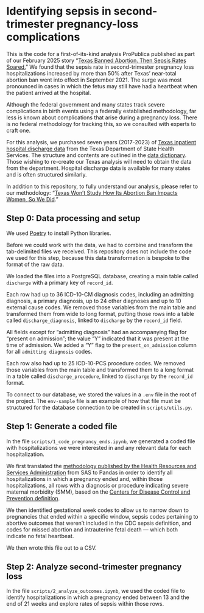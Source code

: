 # Identifying sepsis in second-trimester pregnancy-loss complications

This is the code for a first-of-its-kind analysis ProPublica published as part of our February 2025 story “[Texas Banned Abortion. Then Sepsis Rates Soared.](https://www.propublica.org/article/texas-abortion-ban-sepsis-maternal-mortality-analysis)” We found that the sepsis rate in second-trimester pregnancy loss hospitalizations increased by more than 50% after Texas’ near-total abortion ban went into effect in September 2021\. The surge was most pronounced in cases in which the fetus may still have had a heartbeat when the patient arrived at the hospital.

Although the federal government and many states track severe complications in birth events using a federally established methodology, far less is known about complications that arise during a pregnancy loss. There is no federal methodology for tracking this, so we consulted with experts to craft one.

For this analysis, we purchased seven years (2017-2023) of [Texas inpatient hospital discharge data](https://www.dshs.texas.gov/center-health-statistics/texas-health-care-information-collection/health-data-researcher-information/texas-hospital-emergency-department-research-data-file-ed-rdf/texas-inpatient-public-use-data-file-pudf) from the Texas Department of State Health Services. The structure and contents are outlined in the [data dictionary](https://www.dshs.texas.gov/sites/default/files/thcic/hospitals/InpatientDataDictionary2Q2024.pdf). Those wishing to re-create our Texas analysis will need to obtain the data from the department. Hospital discharge data is available for many states and is often structured similarly. 

In addition to this repository, to fully understand our analysis, please refer to our methodology: “[Texas Won’t Study How Its Abortion Ban Impacts Women, So We Did](https://www.propublica.org/article/texas-maternal-mortality-analysis-methodology).”

## Step 0: Data processing and setup

We used [Poetry](https://python-poetry.org/docs/) to install Python libraries.

Before we could work with the data, we had to combine and transform the tab-delimited files we received. This repository does not include the code we used for this step, because this data transformation is bespoke to the format of the raw data. 

We loaded the files into a PostgreSQL database, creating a main table called `discharge` with a primary key of `record_id`.

Each row had up to 36 ICD-10-CM diagnosis codes, including an admitting diagnosis, a primary diagnosis, up to 24 other diagnoses and up to 10 external cause codes. We removed those variables from the main table and transformed them from wide to long format, putting those rows into a table called `discharge_diagnosis`, linked to `discharge` by the `record_id` field.

All fields except for “admitting diagnosis” had an accompanying flag for “present on admission”; the value “Y” indicated that it was present at the time of admission. We added a “Y” flag to the `present_on_admission` column for all `admitting diagnosis` codes.

Each row also had up to 25 ICD-10-PCS procedure codes. We removed those variables from the main table and transformed them to a long format in a table called `discharge_procedure`, linked to `discharge` by the `record_id` format.

To connect to our database, we stored the values in a `.env` file in the root of the project. The `env-sample` file is an example of how that file must be structured for the database connection to be created in `scripts/utils.py`.

## Step 1: Generate a coded file

In the file `scripts/1_code_pregnancy_ends.ipynb`, we generated a coded file with hospitalizations we were interested in and any relevant data for each hospitalization.

We first translated the [methodology published by the Health Resources and Services Administration](https://www.documentcloud.org/documents/25539312-hrsa-federally-available-data-fad-resource-document-for-fy25fy23-application-annual-report/) from SAS to Pandas in order to identify all hospitalizations in which a pregnancy ended and, within those hospitalizations, all rows with a diagnosis or procedure indicating severe maternal morbidity (SMM), based on the [Centers for Disease Control and Prevention definition](https://www.cdc.gov/maternal-infant-health/php/severe-maternal-morbidity/icd.html).

We then identified gestational week codes to allow us to narrow down to pregnancies that ended within a specific window, sepsis codes pertaining to abortive outcomes that weren’t included in the CDC sepsis definition, and codes for missed abortion and intrauterine fetal death — which both indicate no fetal heartbeat.

We then wrote this file out to a CSV.

## Step 2: Analyze second-trimester pregnancy loss

In the file `scripts/2_analyze_outcomes.ipynb`, we used the coded file to identify hospitalizations in which a pregnancy ended between 13 and the end of 21 weeks and explore rates of sepsis within those rows.  